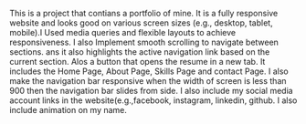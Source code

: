 This is a project that contians a portfolio of mine.
It is a fully responsive website and looks good on various screen sizes (e.g., desktop, tablet, mobile).I Used media queries and flexible layouts to achieve responsiveness.
I also Implement smooth scrolling to navigate between sections. ans it also highlights the active navigation link based on the current section.
Alos a button that opens the resume in a new tab.
It includes the Home Page, About Page, Skills Page and contact Page.
I also make the navigation bar responsive when the width of screen is less than 900 then the navigation bar slides from side.
I also include my social media account links in the website(e.g.,facebook, instagram, linkedin, github.
I also include animation on my name.
